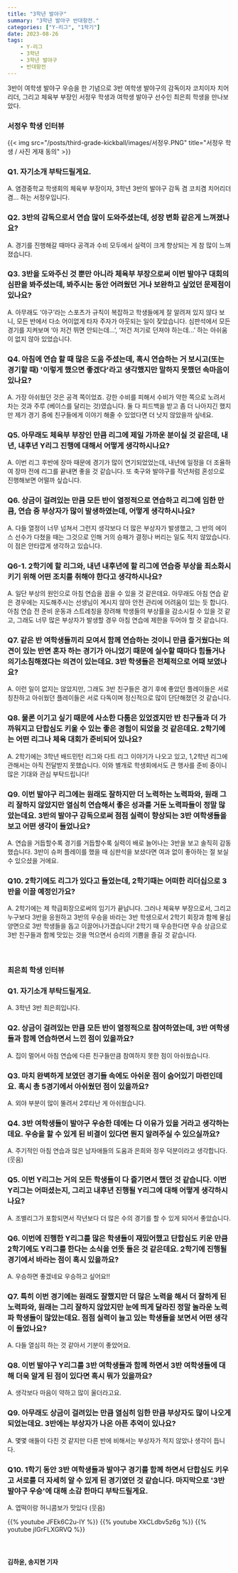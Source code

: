 ```yaml
---
title: "3학년 발야구"
summary: "3학년 발야구 반대항전."
categories: ["Y-리그", "1학기"]
date: 2023-08-26
tags:
    - Y-리그
    - 3학년
    - 3학년 발야구
    - 반대항전
---
```


3반이 여학생 발야구 우승을 한 기념으로 3반 여학생 발야구의 감독이자 코치이자 치어리더, 그리고 체육부 부장인 서정우 학생과 여학생 발야구 선수인 최은희 학생을 만나보았다.

### 서정우 학생 인터뷰

{{< img src="/posts/third-grade-kickball/images/서정우.PNG" title="서정우 학생 / 사진 게재 동의" >}}

### Q1. 자기소개 부탁드릴게요.

A. 염경중학교 학생회의 체육부 부장이자, 3학년 3반의 발야구 감독 겸 코치겸 치어리더 겸... 하는 서정우입니다.

### Q2. 3반의 감독으로서 연습 많이 도와주셨는데, 성장 변화 같은게 느껴졌나요?

A. 경기를 진행해갈 때마다 공격과 수비 모두에서 실력이 크게 향상되는 게 참 많이 느껴졌습니다.

### Q3. 3반을 도와주신 것 뿐만 아니라 체육부 부장으로써 이번 발야구 대회의 심판을 봐주셨는데, 봐주시는 동안 어려웠던 거나 보완하고 싶었던 문제점이 있나요?

A. 아무래도 ‘야구’라는 스포츠가 규칙이 복잡하고 학생들에게 잘 알려져 있지 않다 보니, 모든 반에서 다소 어이없게 타자 주자가 아웃되는 일이 잦았습니다. 심판석에서 모든 경기를 지켜보며 ‘아 저건 뛰면 안되는데...’, ‘저건 저기로 던져야 하는데...’ 하는 아쉬움이 없지 않아 있었습니다.

### Q4. 아침에 연습 할 때 많은 도움 주셨는데, 혹시 연습하는 거 보시고(또는 경기할 때) '이렇게 했으면 좋겠다'라고 생각했지만 말하지 못했던 속마음이 있나요?

A. 가장 아쉬웠던 것은 공격 쪽이었죠. 강한 수비를 피해서 수비가 약한 쪽으로 노려서 차는 것과 주루 (베이스를 달리는 것)였습니다. 둘 다 피드백을 받고 좀 더 나아지긴 했지만 제가 경기 중에 친구들에게 이야기 해줄 수 있었다면 더 낫지 않았을까 싶네요.

### Q5. 아무래도 체육부 부장인 만큼 리그에 제일 가까운 분이실 것 같은데, 내년, 내후년 Y리그 진행에 대해서 어떻게 생각하시나요?

A. 이번 리그 후반에 장마 때문에 경기가 많이 연기되었었는데, 내년에 일정을 더 조율하여 장마 전에 리그를 끝내면 좋을 것 같습니다. 또 축구와 발야구를 작년처럼 혼성으로 진행해보면 어떨까 싶습니다.

### Q6. 상금이 걸려있는 만큼 모든 반이 열정적으로 연습하고 리그에 임한 만큼, 연습 중 부상자가 많이 발생하였는데, 어떻게 생각하시나요?

A. 다들 열정이 너무 넘쳐서 그런지 생각보다 더 많은 부상자가 발생했고, 그 반의 에이스 선수가 다쳤을 때는 그것으로 인해 거의 승패가 결정나 버리는 일도 적지 않았습니다. 이 점은 안타깝게 생각하고 있습니다.

### Q6-1. 2학기에 할 리그와, 내년 내후년에 할 리그에 연습중 부상을 최소화시키기 위해 어떤 조치를 취해야 한다고 생각하시나요?

A. 일단 부상의 원인으로 아침 연습을 꼽을 수 있을 것 같은데요. 아무래도 아침 연습 같은 경우에는 지도해주시는 선생님이 계시지 않아 안전 관리에 어려움이 있는 듯 합니다. 아침 연습 전 준비 운동과 스트레칭을 장려해 학생들의 부상률을 감소시킬 수 있을 것 같고, 그래도 너무 많은 부상자가 발생할 경우 아침 연습에 제한을 두어야 할 것 같습니다.

### Q7. 같은 반 여학생들끼리 모여서 함께 연습하는 것이니 만큼 즐거웠다는 의견이 있는 반면 혼자 하는 경기가 아니었기 때문에 실수할 때마다 힘들거나 의기소침해졌다는 의견이 있는데요. 3반 학생들은 전체적으로 어때 보였나요?

A. 이런 일이 없지는 않았지만, 그래도 3반 친구들은 경기 후에 좋았던 플레이들은 서로 칭찬하고 아쉬웠던 플레이들은 서로 다독이며 정신적으로 많이 단단해졌던 것 같습니다.

### Q8. 물론 이기고 싶기 때문에 사소한 다툼은 있었겠지만 반 친구들과 더 가까워지고 단합심도 키울 수 있는 좋은 경험이 되었을 것 같은데요. 2학기에는 어떤 리그나 체육 대회가 준비되어 있나요?

A. 2학기에는 3학년 배드민턴 리그와 다트 리그 이야기가 나오고 있고, 1,2학년 리그에 관해서는 아직 전달받지 못했습니다. 이와 별개로 학생회에서도 큰 행사를 준비 중이니 많은 기대와 관심 부탁드립니다!

### Q9. 이번 발야구 리그에는 원래도 잘하지만 더 노력하는 노력파와, 원래 그리 잘하지 않았지만 열심히 연습해서 좋은 성과를 거둔 노력파들이 정말 많았는데요. 3반의 발야구 감독으로써 점점 실력이 향상되는 3반 여학생들을 보고 어떤 생각이 들었나요?

A. 연습을 거듭할수록 경기를 거듭할수록 실력이 배로 늘어나는 3반을 보고 솔직히 감동했습니다. 3반이 슈퍼 플레이를 했을 때 심판석을 보셨다면 여과 없이 좋아하는 절 보실 수 있으셨을 거에요.

### Q10. 2학기에도 리그가 있다고 들었는데, 2학기때는 어떠한 리더십으로 3반을 이끌 예정인가요?

A. 2학기에는 제 학급회장으로써의 임기가 끝납니다. 그러나 체육부 부장으로서, 그리고 누구보다 3반을 응원하고 3반의 우승을 바라는 3반 학생으로서 2학기 회장과 함께 물심양면으로 3반 학생들을 돕고 이끌어나가겠습니다! 2학기 때 우승한다면 우승 상금으로 3반 친구들과 함께 맛있는 것을 먹으면서 승리의 기쁨을 즐길 것 같습니다.

ㅤ

### 최은희 학생 인터뷰

### Q1. 자기소개 부탁드릴게요.

A. 3학년 3반 최은희입니다.

### Q2. 상금이 걸려있는 만큼 모든 반이 열정적으로 참여하였는데, 3반 여학생들과 함께 연습하면서 느낀 점이 있을까요?

A. 집이 멀어서 아침 연습에 다른 친구들만큼 참여하지 못한 점이 아쉬웠습니다.

### Q3. 마치 완벽하게 보였던 경기들 속에도 아쉬운 점이 숨어있기 마련인데요. 혹시 총 5경기에서 아쉬웠던 점이 있을까요?

A. 외야 부분이 많이 뚤려서 2루타난 게 아쉬웠습니다.

### Q4. 3반 여학생들이 발야구 우승한 데에는 다 이유가 있을 거라고 생각하는데요. 우승을 할 수 있게 된 비결이 있다면 뭔지 알려주실 수 있으실까요?

A. 주기적인 아침 연습과 많은 남자애들의 도움과 은희와 정우 덕분이라고 생각합니다. (웃음)

### Q5. 이번 Y리그는 거의 모든 학생들이 다 즐기면서 했던 것 같습니다. 이번 Y리그는 어떠셨는지, 그리고 내후년 진행될 Y리그에 대해 어떻게 생각하시나요?

A. 조별리그가 포함되면서 작년보다 더 많은 수의 경기를 할 수 있게 되어서 좋았습니다.

### Q6. 이번에 진행한 Y리그를 많은 학생들이 재밌어했고 단합심도 키운 만큼 2학기에도 Y리그를 한다는 소식을 언뜻 들은 것 같은데요. 2학기에 진행될 경기에서 바라는 점이 혹시 있을까요?

A. 우승하면 좋겠네요 우승하고 싶어요!!

### Q7. 특히 이번 경기에는 원래도 잘했지만 더 많은 노력을 해서 더 잘하게 된 노력파와, 원래는 그리 잘하지 않았지만 눈에 띄게 달라진 정말 놀라운 노력파 학생들이 많았는데요. 점점 실력이 늘고 있는 학생들을 보면서 어떤 생각이 들었나요?

A. 다들 열심히 하는 것 같아서 기분이 좋았어요.

### Q8. 이번 발야구 Y리그를 3반 여학생들과 함께 하면서 3반 여학생들에 대해 더욱 알게 된 점이 있다면 혹시 뭐가 있을까요?

A. 생각보다 마음이 약하고 많이 울더라고요.

### Q9. 아무래도 상금이 걸려있는 만큼 열심히 임한 만큼 부상자도 많이 나오게 되었는데요. 3반에는 부상자가 나온 아픈 추억이 있나요?

A. 몇몇 애들이 다친 것 같지만 다른 반에 비해서는 부상자가 적지 않았나 생각이 듭니다.

### Q10. 1학기 동안 3반 여학생들과 발야구 경기를 함께 하면서 단합심도 키우고 서로를 더 자세히 알 수 있게 된 경기였던 것 같습니다. 마지막으로 '3반 발야구 우승'에 대해 소감 한마디 부탁드릴게요.

A. 엽떡이랑 허니콤보가 맛있다 (웃음)

{{% youtube JFEk6C2u-IY %}}
{{% youtube XkCLdbv5z6g %}}
{{% youtube jIGrFLXGRVQ %}}

ㅤ

#### 김하윤, 송지현 기자
